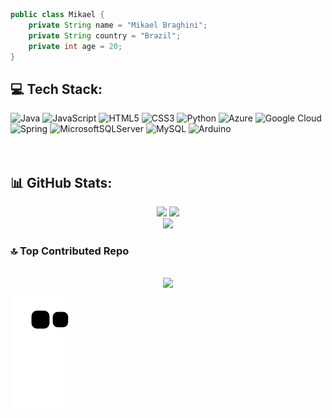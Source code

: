 ```java
public class Mikael {
    private String name = "Mikael Braghini";
    private String country = "Brazil";
    private int age = 20;
}
```

## 💻 Tech Stack:
![Java](https://img.shields.io/badge/java-%23ED8B00.svg?style=flat-square&logo=java&logoColor=white) ![JavaScript](https://img.shields.io/badge/javascript-%23323330.svg?style=flat-square&logo=javascript&logoColor=%23F7DF1E) ![HTML5](https://img.shields.io/badge/html5-%23E34F26.svg?style=flat-square&logo=html5&logoColor=white) ![CSS3](https://img.shields.io/badge/css3-%231572B6.svg?style=flat-square&logo=css3&logoColor=white) ![Python](https://img.shields.io/badge/python-3670A0?style=flat-square&logo=python&logoColor=ffdd54) ![Azure](https://img.shields.io/badge/azure-%230072C6.svg?style=flat-square&logo=azure-devops&logoColor=white) ![Google Cloud](https://img.shields.io/badge/Google%20Cloud-%234285F4.svg?style=flat-square&logo=google-cloud&logoColor=white) ![Spring](https://img.shields.io/badge/spring-%236DB33F.svg?style=flat-square&logo=spring&logoColor=white) ![MicrosoftSQLServer](https://img.shields.io/badge/Microsoft%20SQL%20Sever-CC2927?style=flat-square&logo=microsoft%20sql%20server&logoColor=white) ![MySQL](https://img.shields.io/badge/mysql-%2300f.svg?style=flat-square&logo=mysql&logoColor=white) ![Arduino](https://img.shields.io/badge/-Arduino-00979D?style=flat-square&logo=Arduino&logoColor=white)</br></br></br>



## 📊 GitHub Stats:
<div align=center>
    <img width=400 src=https://github-readme-stats.vercel.app/api?username=MikaelBraghini&theme=omni&hide_border=false&include_all_commits=false&count_private=true>
    <img width=440 src=https://github-readme-streak-stats.herokuapp.com/?user=MikaelBraghini&theme=omni&hide_border=false>
</div>

<div align=center>
    <img src=https://github-readme-stats.vercel.app/api/top-langs/?username=MikaelBraghini&theme=omni&hide_border=false&include_all_commits=false&count_private=true&layout=compact>
</div>

### 🔝 Top Contributed Repo
</br>
<div align=center>
    <img src=https://github-contributor-stats.vercel.app/api?username=MikaelBraghini&limit=5&theme=radical&combine_all_yearly_contributions=true>
</div>

<picture align="center">
  <source media="(prefers-color-scheme: dark)" srcset="https://raw.githubusercontent.com/MikaelBraghini/MikaelBraghini/output/github-contribution-grid-snake-dark.svg" />
  <source media="(prefers-color-scheme: light)" srcset="https://raw.githubusercontent.com/MikaelBraghini/MikaelBraghini/output/github-contribution-grid-snake.svg" />
  <img alt="github-snake" src="https://raw.githubusercontent.com/MikaelBraghini/MikaelBraghini/output/github-contribution-grid-snake.svg" />
</picture>
